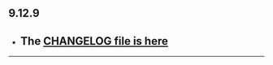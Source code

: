 ## 9.12.9

- ## The [CHANGELOG file is here](https://flutter-sound.canardoux.xyz/changelog.html)

-----------------------------------------------------------------------------------------------------------------------------------
